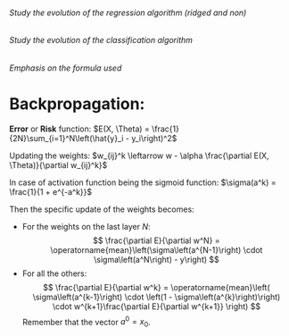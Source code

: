 ###### Study the evolution of the regression algorithm (ridged and non)
###### Study the evolution of the classification algorithm
###### Emphasis on the formula used

# Backpropagation:
**Error** or **Risk** function: $E(X, \Theta) = \frac{1}{2N}\sum_{i=1}^N\left(\hat{y}_i - y_i\right)^2$

Updating the weights: $w_{ij}^k \leftarrow w - \alpha \frac{\partial E(X, \Theta)}{\partial w_{ij}^k}$

In case of activation function being the sigmoid function: $\sigma(a^k) = \frac{1}{1 + e^{-a^k}}$

Then the specific update of the weights becomes:
- For the weights on the last layer $N$:
$$
\frac{\partial E}{\partial w^N} = \operatorname{mean}\left(\sigma\left(a^{N-1}\right) \cdot \sigma\left(a^N\right) - y\right)
$$
- For all the others:
$$
\frac{\partial E}{\partial w^k} = \operatorname{mean}\left(
	\sigma\left(a^{k-1}\right)
	\cdot 
	\left(1 - \sigma\left(a^{k}\right)\right) 
	\cdot
	w^{k+1}\frac{\partial E}{\partial w^{k+1}}
\right)
$$
Remember that the vector $a^0 = x_0$.

